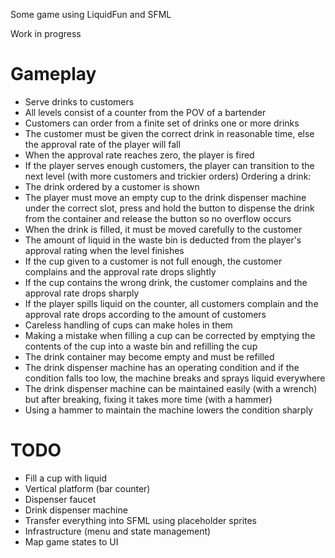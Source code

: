 Some game using LiquidFun and SFML

Work in progress

Gameplay
========
* Serve drinks to customers
* All levels consist of a counter from the POV of a bartender
* Customers can order from a finite set of drinks one or more drinks
* The customer must be given the correct drink in reasonable time, else the approval rate of the player will fall
* When the approval rate reaches zero, the player is fired
* If the player serves enough customers, the player can transition to the next level (with more customers and trickier orders)
Ordering a drink:
* The drink ordered by a customer is shown
* The player must move an empty cup to the drink dispenser machine under the correct slot, press and hold the button to dispense the drink from the container and release the button so no overflow occurs
* When the drink is filled, it must be moved carefully to the customer
* The amount of liquid in the waste bin is deducted from the player's approval rating when the level finishes
* If the cup given to a customer is not full enough, the customer complains and the approval rate drops slightly
* If the cup contains the wrong drink, the customer complains and the approval rate drops sharply
* If the player spills liquid on the counter, all customers complain and the approval rate drops according to the amount of customers
* Careless handling of cups can make holes in them
* Making a mistake when filling a cup can be corrected by emptying the contents of the cup into a waste bin and refilling the cup
* The drink container may become empty and must be refilled
* The drink dispenser machine has an operating condition and if the condition falls too low, the machine breaks and sprays liquid everywhere
* The drink dispenser machine can be maintained easily (with a wrench) but after breaking, fixing it takes more time (with a hammer)
* Using a hammer to maintain the machine lowers the condition sharply

TODO
====
* Fill a cup with liquid
* Vertical platform (bar counter)
* Dispenser faucet
* Drink dispenser machine
* Transfer everything into SFML using placeholder sprites
* Infrastructure (menu and state management)
* Map game states to UI

